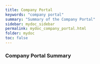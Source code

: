 ```yaml
---
title: Company Portal
keywords: "company portal"
summary: "Summary of the Company Portal"
sidebar: mydoc_sidebar
permalink: mydoc_company_portal.html
folder: mydoc
toc: false
---
```


### Company Portal Summary

